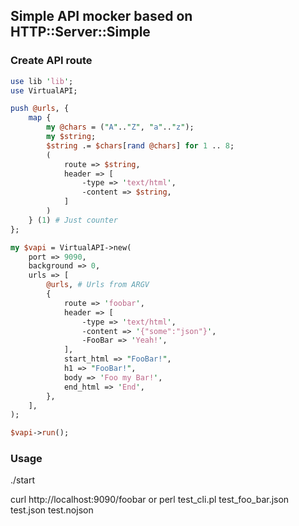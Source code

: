 ## Simple API mocker based on HTTP::Server::Simple

### Create API route

``` perl
use lib 'lib';
use VirtualAPI;

push @urls, {
    map {
        my @chars = ("A".."Z", "a".."z");
        my $string;
        $string .= $chars[rand @chars] for 1 .. 8;
        (
            route => $string,
            header => [
                -type => 'text/html',
                -content => $string,
            ]
        )
    } (1) # Just counter
};

my $vapi = VirtualAPI->new(
    port => 9090,
    background => 0,
    urls => [
        @urls, # Urls from ARGV
        {
            route => 'foobar',
            header => [
                -type => 'text/html',
                -content => '{"some":"json"}',
                -FooBar => 'Yeah!',
            ],
            start_html => "FooBar!",
            h1 => "FooBar!",
            body => 'Foo my Bar!',
            end_html => 'End',
        },
    ],
);

$vapi->run();
```

### Usage

./start

curl http://localhost:9090/foobar
or
perl test_cli.pl test_foo_bar.json test.json test.nojson